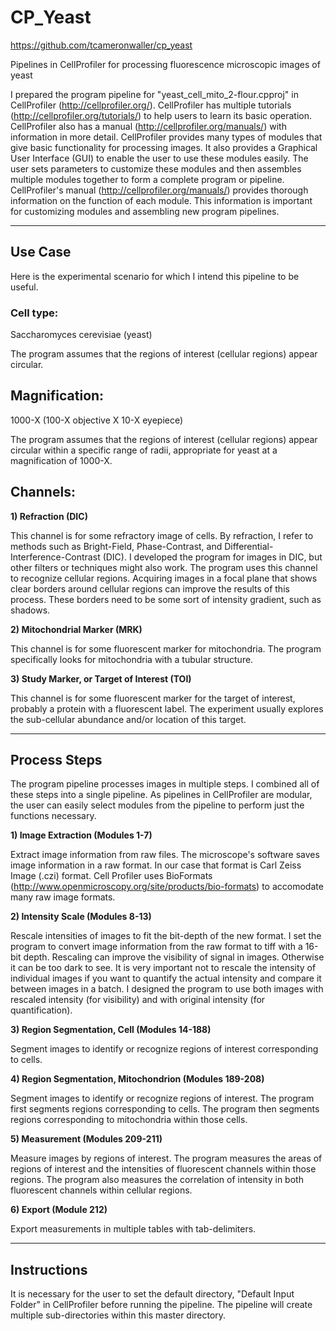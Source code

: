 # **CP_Yeast**
https://github.com/tcameronwaller/cp_yeast

Pipelines in CellProfiler for processing fluorescence microscopic images of yeast

I prepared the program pipeline for "yeast_cell_mito_2-flour.cpproj" in CellProfiler (http://cellprofiler.org/). CellProfiler has multiple tutorials (http://cellprofiler.org/tutorials/) to help users to learn its basic operation. CellProfiler also has a manual (http://cellprofiler.org/manuals/) with information in more detail. CellProfiler provides many types of modules that give basic functionality for processing images. It also provides a Graphical User Interface (GUI) to enable the user to use these modules easily. The user sets parameters to customize these modules and then assembles multiple modules together to form a complete program or pipeline. CellProfiler's manual (http://cellprofiler.org/manuals/) provides thorough information on the function of each module. This information is important for customizing modules and assembling new program pipelines.

----------

## **Use Case**

Here is the experimental scenario for which I intend this pipeline to be useful.

### **Cell type:**

Saccharomyces cerevisiae (yeast)

The program assumes that the regions of interest (cellular regions) appear circular.

## **Magnification:**

1000-X (100-X objective X 10-X eyepiece)

The program assumes that the regions of interest (cellular regions) appear circular within a specific range of radii, appropriate for yeast at a magnification of 1000-X.

## **Channels:**

**1) Refraction (DIC)**

This channel is for some refractory image of cells. By refraction, I refer to methods such as Bright-Field, Phase-Contrast, and Differential-Interference-Contrast (DIC). I developed the program for images in DIC, but other filters or techniques might also work. The program uses this channel to recognize cellular regions. Acquiring images in a focal plane that shows clear borders around cellular regions can improve the results of this process. These borders need to be some sort of intensity gradient, such as shadows.

**2) Mitochondrial Marker (MRK)**

This channel is for some fluorescent marker for mitochondria. The program specifically looks for mitochondria with a tubular structure.

**3) Study Marker, or Target of Interest (TOI)**

This channel is for some fluorescent marker for the target of interest, probably a protein with a fluorescent label. The experiment usually explores the sub-cellular abundance and/or location of this target.

----------

## **Process Steps**

The program pipeline processes images in multiple steps. I combined all of these steps into a single pipeline. As pipelines in CellProfiler are modular, the user can easily select modules from the pipeline to perform just the functions necessary.

**1) Image Extraction (Modules 1-7)**

Extract image information from raw files. The microscope's software saves image information in a raw format. In our case that format is Carl Zeiss Image (.czi) format. Cell Profiler uses BioFormats (http://www.openmicroscopy.org/site/products/bio-formats) to accomodate many raw image formats.

**2) Intensity Scale (Modules 8-13)**

Rescale intensities of images to fit the bit-depth of the new format. I set the program to convert image information from the raw format to tiff with a 16-bit depth. Rescaling can improve the visibility of signal in images. Otherwise it can be too dark to see. It is very important not to rescale the intensity of individual images if you want to quantify the actual intensity and compare it between images in a batch. I designed the program to use both images with rescaled intensity (for visibility) and with original intensity (for quantification).

**3) Region Segmentation, Cell (Modules 14-188)**

Segment images to identify or recognize regions of interest corresponding to cells.

**4) Region Segmentation, Mitochondrion (Modules 189-208)**

Segment images to identify or recognize regions of interest. The program first segments regions corresponding to cells. The program then segments regions corresponding to mitochondria within those cells.

**5) Measurement (Modules 209-211)**

Measure images by regions of interest. The program measures the areas of regions of interest and the intensities of fluorescent channels within those regions. The program also measures the correlation of intensity in both fluorescent channels within cellular regions.

**6) Export (Module 212)**

Export measurements in multiple tables with tab-delimiters.

----------

## **Instructions**

It is necessary for the user to set the default directory, "Default Input Folder" in CellProfiler before running the pipeline. The pipeline will create multiple sub-directories within this master directory.
